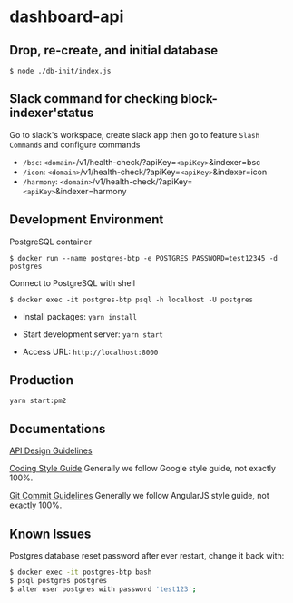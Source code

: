 # dashboard-api

## Drop, re-create, and initial database
`$ node ./db-init/index.js`

## Slack command for checking block-indexer'status

Go to slack's workspace, create slack app then go to feature `Slash Commands` and configure commands

- `/bsc`: `<domain>`/v1/health-check/?apiKey=`<apiKey>`&indexer=bsc
- `/icon`: `<domain>`/v1/health-check/?apiKey=`<apiKey>`&indexer=icon
- `/harmony`: `<domain>`/v1/health-check/?apiKey=`<apiKey>`&indexer=harmony


## Development Environment

PostgreSQL container

`$ docker run --name postgres-btp -e POSTGRES_PASSWORD=test12345 -d postgres`

Connect to PostgreSQL with shell

`$ docker exec -it postgres-btp psql -h localhost -U postgres`

- Install packages:
  `yarn install`

- Start development server:
  `yarn start`

- Access URL:
  `http://localhost:8000`

## Production

`yarn start:pm2`


## Documentations

[API Design Guidelines](./docs/api.md)

[Coding Style Guide](https://google.github.io/styleguide/javascriptguide.xml) Generally we follow Google style guide, not exactly 100%.

[Git Commit Guidelines](https://github.com/angular/angular.js/blob/master/DEVELOPERS.md#commits) Generally we follow AngularJS style guide, not exactly 100%.

## Known Issues

Postgres database reset password after ever restart, change it back with:

```bash
$ docker exec -it postgres-btp bash
$ psql postgres postgres
$ alter user postgres with password 'test123';
```

